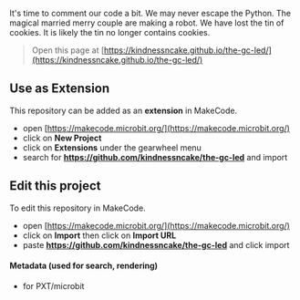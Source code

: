 It's time to comment our code a bit.
We may never escape the Python.
The magical married merry couple are making a robot.
We have lost the tin of cookies.
It is likely the tin no longer contains cookies.


> Open this page at [https://kindnessncake.github.io/the-gc-led/](https://kindnessncake.github.io/the-gc-led/)

## Use as Extension

This repository can be added as an **extension** in MakeCode.

* open [https://makecode.microbit.org/](https://makecode.microbit.org/)
* click on **New Project**
* click on **Extensions** under the gearwheel menu
* search for **https://github.com/kindnessncake/the-gc-led** and import

## Edit this project

To edit this repository in MakeCode.

* open [https://makecode.microbit.org/](https://makecode.microbit.org/)
* click on **Import** then click on **Import URL**
* paste **https://github.com/kindnessncake/the-gc-led** and click import

#### Metadata (used for search, rendering)

* for PXT/microbit
<script src="https://makecode.com/gh-pages-embed.js"></script><script>makeCodeRender("{{ site.makecode.home_url }}", "{{ site.github.owner_name }}/{{ site.github.repository_name }}");</script>

